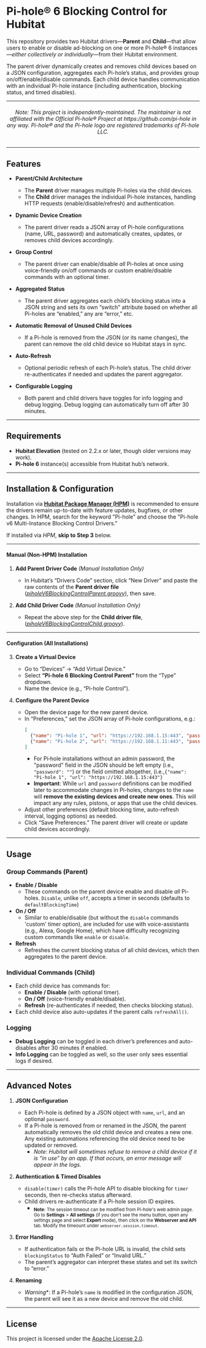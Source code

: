 # Pi-hole® 6 Blocking Control for Hubitat

This repository provides two Hubitat drivers—**Parent** and **Child**—that allow users to enable or disable ad-blocking on one or more Pi-hole® 6 instances—*either collectively or individually*—from their Hubitat environment. 

The parent driver dynamically creates and removes child devices based on a JSON configuration, aggregates each Pi-hole’s status, and provides group on/off/enable/disable commands. Each child device handles communication with an individual Pi-hole instance (including authentication, blocking status, and timed disables).

---
  
<h6 align="center">Note: This project is independently-maintained. The maintainer is not affiliated with the Official Pi-hole® Project at https://github.com/pi-hole in any way. Pi-hole® and the Pi-hole logo are registered trademarks of Pi-hole LLC. </h6>

---

## Features

- **Parent/Child Architecture**  
  - The **Parent** driver manages multiple Pi-holes via the child devices.  
  - The **Child** driver manages the individual Pi-hole instances, handling HTTP requests (enable/disable/refresh) and authentication.

- **Dynamic Device Creation**  
  - The parent driver reads a JSON array of Pi-hole configurations (name, URL, password) and automatically creates, updates, or removes child devices accordingly.

- **Group Control**  
  - The parent driver can enable/disable *all* Pi-holes at once using voice-friendly on/off commands or custom enable/disable commands with an optional timer.

- **Aggregated Status**  
  - The parent driver aggregates each child’s blocking status into a JSON string and sets its own “switch” attribute based on whether all Pi-holes are “enabled,” any are “error,” etc.

- **Automatic Removal of Unused Child Devices**  
  - If a Pi-hole is removed from the JSON (or its name changes), the parent can remove the old child device so Hubitat stays in sync.

- **Auto-Refresh**  
  - Optional periodic refresh of each Pi-hole’s status. The child driver re-authenticates if needed and updates the parent aggregator.

- **Configurable Logging**  
  - Both parent and child drivers have toggles for info logging and debug logging. Debug logging can automatically turn off after 30 minutes.

---

## Requirements

- **Hubitat Elevation** (tested on 2.2.x or later, though older versions may work).  
- **Pi-hole 6** instance(s) accessible from Hubitat hub’s network.

---

## Installation & Configuration

Installation via [**Hubitat Package Manager (HPM)**](https://hubitatpackagemanager.hubitatcommunity.com/installing.html) is recommended to ensure the drivers remain up-to-date with feature updates, bugfixes, or other changes. In HPM, search for the keyword "Pi-hole" and choose the "Pi-hole v6 Multi-Instance Blocking Control Drivers."

If installed via *HPM*, **skip to Step 3** below.    

---

<h4>Manual (Non-HPM) Installation</h4>

1. **Add Parent Driver Code**  *(Manual Installation Only)*
   - In Hubitat’s “Drivers Code” section, click “New Driver” and paste the raw contents of the **Parent driver file** ([*piholeV6BlockingControlParent.groovy*](https://raw.githubusercontent.com/TheMegamind/Hubitat/main/piholeV6BlockingControl/piholeV6BlockingControlParent.groovy)), then save.

2. **Add Child Driver Code**  *(Manual Installation Only)*
   - Repeat the above step for the **Child driver file**,  ([*piholeV6BlockingControlChild.groovy*](https://raw.githubusercontent.com/TheMegamind/Hubitat/main//piholeV6BlockingControl/piholeV6BlockingControlChild.groovy)).

---

<h4>Configuration (All Installations)</h4>

3. **Create a Virtual Device**  
   - Go to “Devices” → “Add Virtual Device.”  
   - Select **“Pi-hole 6 Blocking Control Parent”** from the “Type” dropdown.  
   - Name the device (e.g., “Pi-hole Control”).

4. **Configure the Parent Device**  
   - Open the device page for the new parent device.  
   - In “Preferences,” set the JSON array of Pi-hole configurations, e.g.:
     ```json
     [
       {"name": "Pi-hole 1", "url": "https://192.168.1.15:443", "password": "pass1"},
       {"name": "Pi-hole 2", "url": "https://192.168.1.11:443", "password": "pass2"}
     ]
     ```
     - For Pi‑hole installations without an admin password, the "password" field in the JSON should be left empty (i.e., `"password": ""`) or the field omitted altogether, (i.e.,`{"name": "Pi-hole 1", "url": "https://192.168.1.15:443"}`
     - **Important**: While `url` and `password` definitions can be modified later to accommodate changes in Pi-holes, changes to the `name` will **remove the existing devices and create new ones**. This will impact any any rules, pistons, or apps that use the child devices. 
   - Adjust other preferences (default blocking time, auto-refresh interval, logging options) as needed.  
   - Click “Save Preferences.” The parent driver will create or update child devices accordingly.

---

## Usage

### Group Commands (Parent)

- **Enable / Disable**  
  - These commands on the parent device enable and disable *all* Pi-holes. `Disable`, unlike `off`, accepts a timer in seconds (defaults to `defaultBlockingTime`)
- **On / Off**
  - Similar to enable/disable (but without the `disable` commands 'custom' timer option), are included for use with voice-assistants (e.g., Alexa, Google Home), which have difficulty recognizing custom commands like `enable` or `disable`. 
- **Refresh**  
  - Refreshes the current blocking status of all child devices, which then aggregates to the parent device.

### Individual Commands (Child)

- Each child device has commands for:
  - **Enable / Disable** (with optional timer).  
  - **On / Off** (voice-friendly enable/disable).  
  - **Refresh** (re-authenticates if needed, then checks blocking status).  
- Each child device also auto-updates if the parent calls `refreshAll()`.

### Logging

- **Debug Logging** can be toggled in each driver’s preferences and auto-disables after 30 minutes if enabled.  
- **Info Logging** can be toggled as well, so the user only sees essential logs if desired.

---

## Advanced Notes

1. **JSON Configuration**  
   - Each Pi-hole is defined by a JSON object with `name`, `url`, and an optional `password`.  
   - If a Pi-hole is removed from or renamed in the JSON, the parent automatically removes the old child device and creates a new one. Any existing automations referencing the old device need to be updated or removed.
     - *Note: Hubitat will sometimes refuse to remove a child device if it is “in use” by an app. If that occurs, an error message will appear in the logs.*

2. **Authentication & Timed Disables**  
   - `disable(timer)` calls the Pi-hole API to disable blocking for `timer` seconds, then re-checks status afterward.
   - Child drivers re-authenticate if a Pi-hole session ID expires.  
     - <sub>**Note**: The session timeout can be modified from Pi-hole's web admin page. Go to **Settings** > **All settings** (if you don't see the menu button, open any settings page and select **Expert** mode), then click on the **Webserver and API** tab. Modify the timeount under `webserver.session.timeout`.</sub>


3. **Error Handling**  
   - If authentication fails or the Pi-hole URL is invalid, the child sets `blockingStatus` to “Auth Failed” or “Invalid URL.”  
   - The parent’s aggregator can interpret these states and set its switch to “error.”

4. **Renaming**  
   - *Warning**: If a Pi-hole’s `name` is modified in the configuration JSON, the parent will see it as a new device and remove the old child.

---

## License

This project is licensed under the [Apache License 2.0](http://www.apache.org/licenses/LICENSE-2.0).
